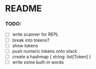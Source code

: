 # README



### TODO:
- [ ] write scanner for REPL
- [ ] break into tokens?
- [ ] show tokens
- [ ] push numeric tokens onto stack
- [ ] create a hashmap { string: list[Token] }
- [ ] write some built-in words
